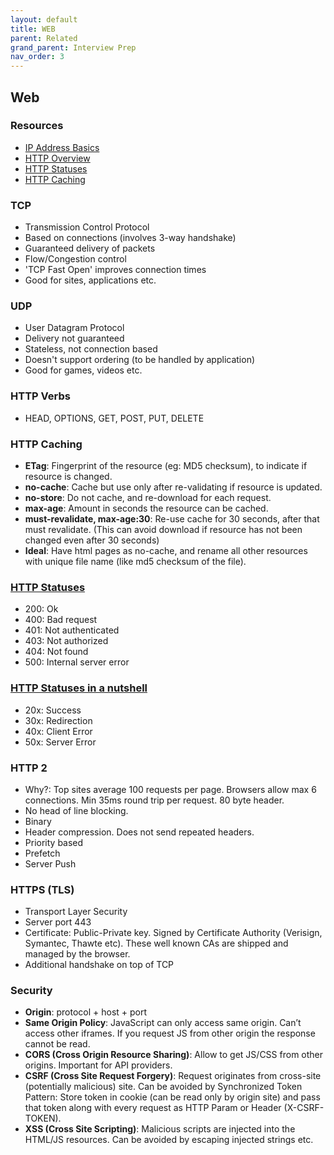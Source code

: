 ```yaml
---
layout: default
title: WEB
parent: Related
grand_parent: Interview Prep
nav_order: 3
---
```

## Web

### Resources

- [IP Address Basics](http://www.deepakvadgama.com/blog/ipaddress-basics-for-developers/)
- [HTTP Overview](https://developer.mozilla.org/en-US/docs/Web/HTTP/Overview)
- [HTTP Statuses](https://httpstatuses.com)
- [HTTP Caching](https://developers.google.com/web/fundamentals/performance/optimizing-content-efficiency/http-caching)

### TCP

- Transmission Control Protocol
- Based on connections (involves 3-way handshake) 
- Guaranteed delivery of packets
- Flow/Congestion control
- 'TCP Fast Open' improves connection times
- Good for sites, applications etc. 

### UDP

- User Datagram Protocol
- Delivery not guaranteed
- Stateless, not connection based
- Doesn't support ordering (to be handled by application)
- Good for games, videos etc. 

### HTTP Verbs

- HEAD, OPTIONS, GET, POST, PUT, DELETE

### HTTP Caching

- **ETag**: Fingerprint of the resource (eg: MD5 checksum), to indicate if resource is changed. 
- **no-cache**: Cache but use only after re-validating if resource is updated.
- **no-store**: Do not cache, and re-download for each request. 
- **max-age**: Amount in seconds the resource can be cached. 
- **must-revalidate, max-age:30**: Re-use cache for 30 seconds, after that must revalidate. (This can avoid download if resource has not been changed even after 30 seconds)
- **Ideal**: Have html pages as no-cache, and rename all other resources with unique file name (like md5 checksum of the file). 

### [HTTP Statuses](https://httpstatuses.com)

- 200: Ok
- 400: Bad request
- 401: Not authenticated
- 403: Not authorized
- 404: Not found
- 500: Internal server error

### [HTTP Statuses in a nutshell](https://twitter.com/stevelosh/status/372740571749572610?lang=en)
- 20x: Success
- 30x: Redirection
- 40x: Client Error
- 50x: Server Error

### HTTP 2

- Why?: Top sites average 100 requests per page. Browsers allow max 6 connections. Min 35ms round trip per request. 80 byte header.
- No head of line blocking.
- Binary
- Header compression. Does not send repeated headers. 
- Priority based
- Prefetch
- Server Push

### HTTPS (TLS)

- Transport Layer Security 
- Server port 443
- Certificate: Public-Private key. Signed by Certificate Authority (Verisign, Symantec, Thawte etc). These well known CAs are shipped and managed by the browser.
- Additional handshake on top of TCP


### Security
- **Origin**: protocol + host + port
- **Same Origin Policy**: JavaScript can only access same origin. Can’t access other iframes. If you request JS from other origin the response cannot be read.
- **CORS (Cross Origin Resource Sharing)**: Allow to get JS/CSS from other origins. Important for API providers. 
- **CSRF (Cross Site Request Forgery)**: Request originates from cross-site (potentially malicious) site. Can be avoided by Synchronized Token Pattern: Store token in cookie (can be read only by origin site) and pass that token along with every request as HTTP Param or Header (X-CSRF-TOKEN).
- **XSS (Cross Site Scripting)**: Malicious scripts are injected into the HTML/JS resources. Can be avoided by escaping injected strings etc.



